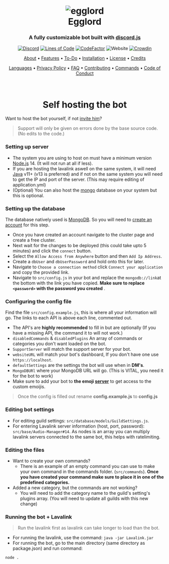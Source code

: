 
<h1 align="center">
  <br>
  <img src="https://avatars.githubusercontent.com/u/97468814?s=200&v=4" alt=egglord />
  <br>
  Egglord
  <br>
</h1>

<h3 align=center>A fully customizable bot built with <a href=https://github.com/discordjs/discord.js>discord.js</a></h3>


<div align=center>

 [![Discord](https://img.shields.io/discord/658113349384667198.svg?label=&logo=discord&logoColor=ffffff&color=7389D8&labelColor=6A7EC2)](https://discord.gg/8g6zUQu)
[![Lines of Code](https://sonarcloud.io/api/project_badges/measure?project=Spiderjockey02_Discord-Bot&metric=ncloc)](https://sonarcloud.io/dashboard?id=Spiderjockey02_Discord-Bot)
[![CodeFactor](https://www.codefactor.io/repository/github/spiderjockey02/discord-bot/badge/master)](https://www.codefactor.io/repository/github/spiderjockey02/discord-bot/overview/master)
![Website](https://img.shields.io/website?down_color=red&down_message=offline&up_color=green&up_message=online&url=https%3A%2F%2Fapi.egglord.dev%2F)
[![Crowdin](https://badges.crowdin.net/egglord-discord-bot/localized.svg)](https://crowdin.com/project/egglord-discord-bot)

</div>

<p align="center">
  <a href="#question-about">About</a>
  •
  <a href="#exclamation-features">Features</a>
  •
  <a href="#memo-to-do">To-Do</a>
  •
  <a href="#desktop_computer-my-other-projects">Installation</a>
  •
  <a href="#book-license">License</a>
  •
  <a href="#scroll-credits">Credits</a>
</p>
<p align="center">
  <a href="https://github.com/Spiderjockey02/Discord-Bot/blob/master/docs/LANGUAGES.md">Languages</a>
  •
  <a href="https://github.com/Spiderjockey02/Discord-Bot/blob/master/docs/PRIVACY.md">Privacy Policy</a>
  •
  <a href="https://github.com/Spiderjockey02/Discord-Bot/blob/master/docs/FAQ.md">FAQ</a>
  •
  <a href="https://github.com/Spiderjockey02/Discord-Bot/blob/master/docs/CONTRIBUTING.md">Contributing</a>
  •
  <a href="https://github.com/Spiderjockey02/Discord-Bot/blob/master/docs/COMMANDS.md">Commands</a>
  •
  <a href="https://github.com/Spiderjockey02/Discord-Bot/blob/master/docs/CODE_OF_CONDUCT.md">Code of Conduct</a>
</p>

<h1 align="center">
  <br>
  Self hosting the bot
  <br>
</h1>

Want to host the bot yourself, if not [invite him](https://discord.com/oauth2/authorize?response_type=code&client_id=647203942903840779&permissions=8&scope=bot)?

>Support will only be given on errors done by the base source code. (No edits to the code.)

### Setting up server
* The system you are using to host on must have a minimum version [Node.js](https://nodejs.org/en/) 14. (It will not run at all if less).
* If you are hosting the lavalink aswell on the same system, it will need [Java](https://adoptopenjdk.net/) v11+ (v13 is preferred) and if not on the same system you will need to get the IP and port of the server. (This may require editing of application.yml)
* (Optional) You can also host the [mongo](https://www.mongodb.com/) database on your system but this is optional.

### Setting up the database
The database natively used is [MongoDB](https://www.mongodb.com/). So you will need to [create an account](https://www.mongodb.com/try) for this step.

* Once you have created an account navigate to the cluster page and create a free cluster.
* Next wait for the changes to be deployed (this could take upto 5 minutes) and click the `connect` button.
* Select the `Allow Access from Anywhere` button and then `Add Ip Address`.
* Create a `dbUser` and `dbUserPassword` and hold onto this for later.
* Navigate to `Choose a connection method` click `Connect your application` and copy the provided link.
* Navigate to `src/config.js` in your bot and replace the `mongodb://link`at the bottom with the link you have copied. **Make sure to replace `<password>` with the password you created** .

### Configuring the config file
Find the file `src/config.example.js`, this is where all your information will go. The links to each API is above each line, commented out.
* The API's are **highly recommended** to fill in but are optionally (If you have a missing API, the command it  to will not work.)
* `disabledCommands` & `disabledPlugins` An array of commands or categories you don't want loaded on the bot.
* `SupportServer` will match the support server for your bot.
* `websiteURL` will match your bot's dashboard, If you don't have one use `https://localhost`.
* `defaultSettings` are the settings the bot will use when in **DM's**.
* `MongoDBURl` where your MongoDB URL will go. (This is VITAL, you need it for the bot to work)
* Make sure to add your bot to **the emoji [server](https://discord.gg/juFcfkVDGx)** to get access to the custom emoijis.
> Once the config is filled out rename **config.example.js** to **config.js**


### Editing bot settings
* For editing guild settings: `src/database/models/GuildSettings.js`.
* For entering Lavalink server information (host, port, password): `src/base/Audio-Manager#14`. As nodes is an array you can multiply lavalink servers connected to the same bot, this helps with ratelimiting.

### Editing the files
* Want to create your own commands?
    * There is an example of an empty command you can use to make your own command in the commands folder. (`src/commands`). **Once you have created your command make sure to place it in one of the predefined categories.**
* Added a new category, but the commands are not working?
    * You will need to add the category name to the guild's setting's plugins array. (You will need to update all guilds with this new change)


### Running the bot + Lavalink
> Run the lavalink first as lavalink can take longer to load than the bot.
* For running the lavalink, use the command: `java -jar Lavalink.jar`
* For running the bot, go to the main directory (same directory as package.json) and run command:
```sh
node .    
```
